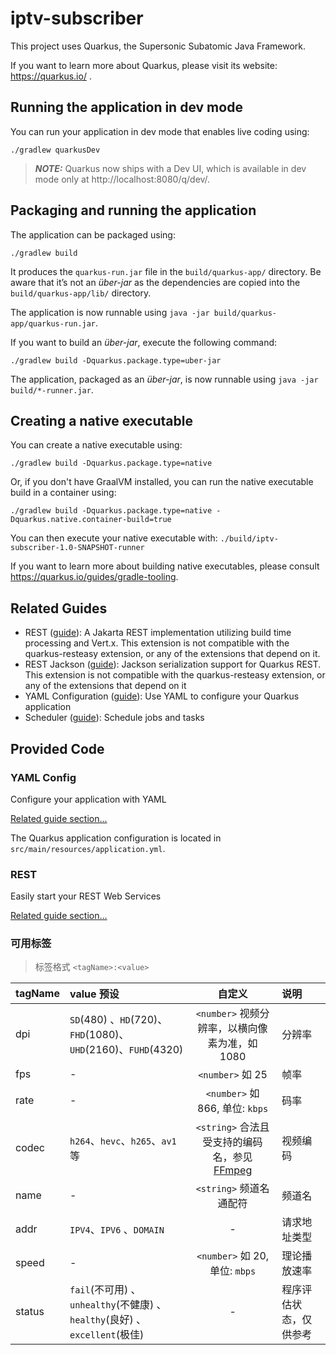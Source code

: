# iptv-subscriber

This project uses Quarkus, the Supersonic Subatomic Java Framework.

If you want to learn more about Quarkus, please visit its website: https://quarkus.io/ .

## Running the application in dev mode

You can run your application in dev mode that enables live coding using:

```shell script
./gradlew quarkusDev
```

> **_NOTE:_**  Quarkus now ships with a Dev UI, which is available in dev mode only at http://localhost:8080/q/dev/.

## Packaging and running the application

The application can be packaged using:

```shell script
./gradlew build
```

It produces the `quarkus-run.jar` file in the `build/quarkus-app/` directory.
Be aware that it’s not an _über-jar_ as the dependencies are copied into the `build/quarkus-app/lib/` directory.

The application is now runnable using `java -jar build/quarkus-app/quarkus-run.jar`.

If you want to build an _über-jar_, execute the following command:

```shell script
./gradlew build -Dquarkus.package.type=uber-jar
```

The application, packaged as an _über-jar_, is now runnable using `java -jar build/*-runner.jar`.

## Creating a native executable

You can create a native executable using:

```shell script
./gradlew build -Dquarkus.package.type=native
```

Or, if you don't have GraalVM installed, you can run the native executable build in a container using:

```shell script
./gradlew build -Dquarkus.package.type=native -Dquarkus.native.container-build=true
```

You can then execute your native executable with: `./build/iptv-subscriber-1.0-SNAPSHOT-runner`

If you want to learn more about building native executables, please consult https://quarkus.io/guides/gradle-tooling.

## Related Guides

- REST ([guide](https://quarkus.io/guides/rest)): A Jakarta REST implementation utilizing build time processing and
  Vert.x. This extension is not compatible with the quarkus-resteasy extension, or any of the extensions that depend on
  it.
- REST Jackson ([guide](https://quarkus.io/guides/rest#json-serialisation)): Jackson serialization support for Quarkus
  REST. This extension is not compatible with the quarkus-resteasy extension, or any of the extensions that depend on it
- YAML Configuration ([guide](https://quarkus.io/guides/config-yaml)): Use YAML to configure your Quarkus application
- Scheduler ([guide](https://quarkus.io/guides/scheduler)): Schedule jobs and tasks

## Provided Code

### YAML Config

Configure your application with YAML

[Related guide section...](https://quarkus.io/guides/config-reference#configuration-examples)

The Quarkus application configuration is located in `src/main/resources/application.yml`.

### REST

Easily start your REST Web Services

[Related guide section...](https://quarkus.io/guides/getting-started-reactive#reactive-jax-rs-resources)

### 可用标签

> 标签格式 `<tagName>:<value>`

| tagName | value 预设                                                       |                          自定义                           | 说明          
|:--------|:---------------------------------------------------------------|:------------------------------------------------------:|:------------
| dpi     | `SD`(480) 、`HD`(720)、 `FHD`(1080)、 `UHD`(2160)、`FUHD`(4320)    |            `<number>` 视频分辨率，以横向像素为准，如 1080             | 分辨率         
| fps     | -                                                              |                    `<number>` 如 25                     | 帧率          
| rate    | -                                                              |              `<number>` 如 866, 单位: `kbps`              | 码率          
| codec   | `h264`、`hevc`、`h265`、`av1` 等                                   | `<string>` 合法且受支持的编码名，参见 [FFmpeg](https://ffmpeg.org/) | 视频编码        
| name    | -                                                              |                   `<string>` 频道名通配符                    | 频道名         
| addr    | `IPV4`、`IPV6` 、`DOMAIN`                                        |                           -                            | 请求地址类型      
| speed   | -                                                              |              `<number>` 如 20, 单位: `mbps`               | 理论播放速率      
| status  | `fail`(不可用) 、`unhealthy`(不健康) 、`healthy`(良好) 、 `excellent`(极佳) |                           -                            | 程序评估状态，仅供参考 